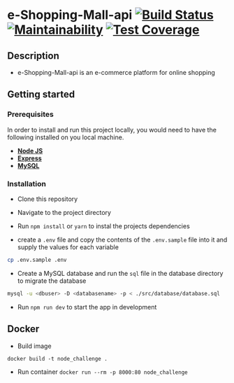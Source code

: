 # e-Shopping-Mall-api [![Build Status](https://travis-ci.org/katunold/turing-api.svg?branch=ft-sign-up-168479110)](https://travis-ci.org/katunold/turing-api) [![Maintainability](https://api.codeclimate.com/v1/badges/736adb5529a297046571/maintainability)](https://codeclimate.com/github/katunold/turing-api/maintainability) [![Test Coverage](https://api.codeclimate.com/v1/badges/736adb5529a297046571/test_coverage)](https://codeclimate.com/github/katunold/turing-api/test_coverage)  
## Description
- e-Shopping-Mall-api is an e-commerce platform for online shopping

## Getting started

### Prerequisites

In order to install and run this project locally, you would need to have the following installed on you local machine.

* [**Node JS**](https://nodejs.org/en/)
* [**Express**](https://expressjs.com/)
* [**MySQL**](https://www.mysql.com/downloads/)

### Installation

* Clone this repository

* Navigate to the project directory

* Run `npm install` or `yarn` to instal the projects dependencies
* create a `.env` file and copy the contents of the `.env.sample` file into it and supply the values for each variable

```sh
cp .env.sample .env
```
* Create a MySQL database and run the `sql` file in the database directory to migrate the database

```sh
mysql -u <dbuser> -D <databasename> -p < ./src/database/database.sql
```

* Run `npm run dev` to start the app in development

## Docker

* Build image

`docker build -t node_challenge .`

* Run container
`docker run --rm -p 8000:80 node_challenge`
